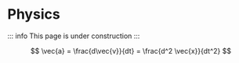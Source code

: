 # Physics

::: info
This page is under construction
:::

$$ \vec{a} = \frac{d\vec{v}}{dt} = \frac{d^2 \vec{x}}{dt^2} $$
